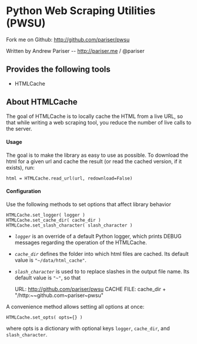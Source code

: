 # Python Web Scraping Utilities (PWSU)

Fork me on Github: http://github.com/pariser/pwsu

Written by Andrew Pariser -- http://pariser.me / @pariser

## Provides the following tools

- HTMLCache

## About HTMLCache

The goal of HTMLCache is to locally cache the HTML from a live URL, so that
while writing a web scraping tool, you reduce the number of live calls to the
server.

#### Usage

The goal is to make the library as easy to use as possible. To download the
html for a given url and cache the result (or read the cached version, if it
exists), run:

    html = HTMLCache.read_url(url, redownload=False)

#### Configuration

Use the following methods to set options that affect library behavior

    HTMLCache.set_logger( logger )
    HTMLCache.set_cache_dir( cache_dir )
    HTMLCache.set_slash_character( slash_character )

- *`logger`* is an override of a default Python logger, which prints DEBUG
  messages regarding the operation of the HTMLCache.
- *`cache_dir`* defines the folder into which html files are cached. Its
  default value is `"~/data/html_cache"`.
- *`slash_character`* is used to to replace slashes in the output file name. Its
  default value is `"~"`, so that

    URL: http://github.com/pariser/pwsu 
    CACHE FILE: cache_dir + "/http:~~github.com~pariser~pwsu"

A convenience method allows setting all options at once:

    HTMLCache.set_opts( opts={} )

where opts is a dictionary with optional keys `logger`, `cache_dir`, and
`slash_character`.

